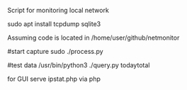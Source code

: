 
Script for monitoring local network


sudo apt install tcpdump sqlite3


Assuming code is located in /home/user/github/netmonitor

#start capture
sudo ./process.py

#test data
/usr/bin/python3 ./query.py todaytotal

for GUI
serve ipstat.php via php

